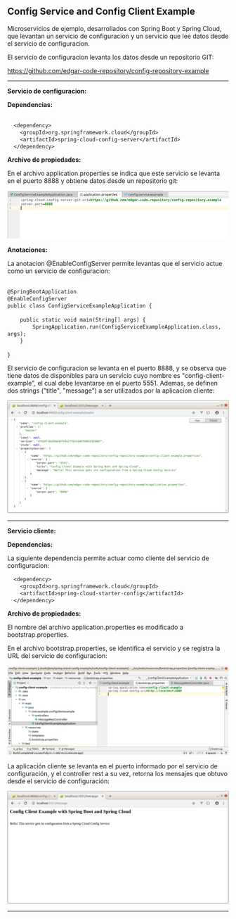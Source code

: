 Config Service and Config Client Example
--------------------------------------------------------------------------------------------------------------------

Microservicios de ejemplo, desarrollados con Spring Boot y Spring Cloud, que levantan un servicio de configuracion 
y un servicio que lee datos desde el servicio de configuracion.

El servicio de configuracion levanta los datos desde un repositorio GIT:

https://github.com/edgar-code-repository/config-repository-example


--------------------------------------------------------------------------------------------------------------------

**Servicio de configuracion:**

**Dependencias:**

```

  <dependency>
    <groupId>org.springframework.cloud</groupId>
    <artifactId>spring-cloud-config-server</artifactId>
  </dependency>

```

**Archivo de propiedades:**

En el archivo application.properties se indica que este servicio se levanta en el puerto 8888 y obtiene datos 
desde un repositorio git:

![Screenshot Properties](screenshots/config-service-app-properties.png)


**Anotaciones:**

La anotacion @EnableConfigServer permite levantas que el servicio actue como un servicio de configuracion:

```

@SpringBootApplication
@EnableConfigServer
public class ConfigServiceExampleApplication {

	public static void main(String[] args) {
		SpringApplication.run(ConfigServiceExampleApplication.class, args);
	}

}

```

El servicio de configuracion se levanta en el puerto 8888, y se observa que tiene datos de disponibles 
para un servicio cuyo nombre es "config-client-example", el cual debe levantarse en el puerto 5551.
Ademas, se definen dos strings ("title", "message") a ser utilizados por la aplicacion cliente:

![Screenshot Properties](screenshots/config-client-configuration.png)

--------------------------------------------------------------------------------------------------------------------

**Servicio cliente:**

**Dependencias:**

La siguiente dependencia permite actuar como cliente del servicio de configuracion:

```
  <dependency>
    <groupId>org.springframework.cloud</groupId>
    <artifactId>spring-cloud-starter-config</artifactId>
  </dependency>

```

**Archivo de propiedades:**

El nombre del archivo application.properties es modificado a bootstrap.properties.

En el archivo bootstrap.properties, se identifica el servicio y se registra la URL 
del servicio de configuracion:

![Screenshot Properties](screenshots/config-client-properties.png)

La aplicación cliente se levanta en el puerto informado por el servicio de configuración, y el controller rest
a su vez, retorna los mensajes que obtuvo desde el servicio de configuración:

![Screenshot Properties](screenshots/message-returned-by-rest-controller.png)

--------------------------------------------------------------------------------------------------------------------


